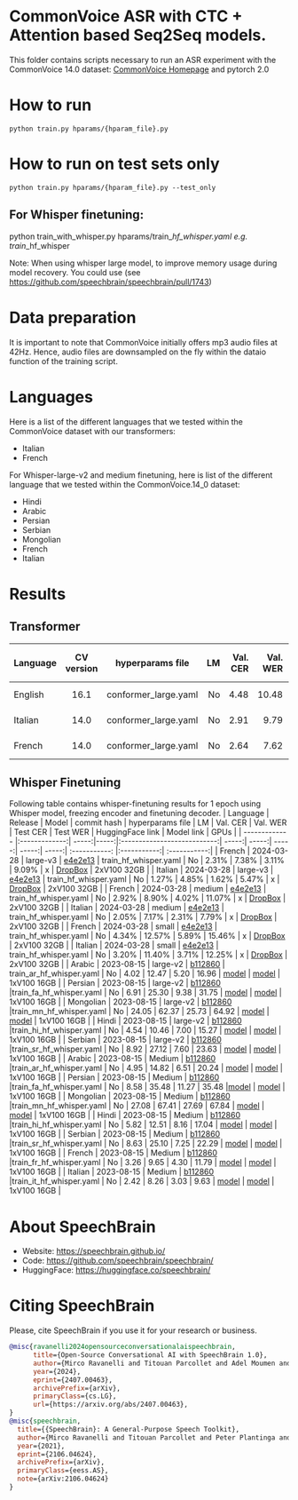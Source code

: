 # CommonVoice ASR with CTC + Attention based Seq2Seq models.
This folder contains scripts necessary to run an ASR experiment with the CommonVoice 14.0 dataset: [CommonVoice Homepage](https://commonvoice.mozilla.org/) and pytorch 2.0
# How to run
```shell
python train.py hparams/{hparam_file}.py
```

# How to run on test sets only
```shell
python train.py hparams/{hparam_file}.py --test_only
```
## For Whisper finetuning:

python train_with_whisper.py hparams/train_<locale>_hf_whisper.yaml e.g. train_<locale>_hf_whisper

Note: When using whisper large model, to improve memory usage during model recovery. You could use (see https://github.com/speechbrain/speechbrain/pull/1743)

# Data preparation
It is important to note that CommonVoice initially offers mp3 audio files at 42Hz. Hence, audio files are downsampled on the fly within the dataio function of the training script.

# Languages
Here is a list of the different languages that we tested within the CommonVoice dataset
with our transformers:
- Italian
- French

For Whisper-large-v2 and medium finetuning, here is list of the different language that we tested  within the CommonVoice.14_0 dataset:
- Hindi
- Arabic
- Persian
- Serbian
- Mongolian
- French
- Italian


# Results
## Transformer
| Language | CV version | hyperparams file |  LM | Val. CER | Val. WER | Test CER | Test WER | Hugging Face link |  Model link | GPUs |
| ------------- |:-------------:|:---------------------------:| -----:| -----:| -----:| -----:| -----:|:-----------:| :-----------:| :-----------:|
| English | 16.1 | conformer_large.yaml | No | 4.48 | 10.48 | 6.42 | 13.39 | - | [model](https://www.dropbox.com/scl/fo/3w24pxln0fjyofl6xbfv1/AJJqzWfCtGFFTRLwM3DeZG8?rlkey=wpzzhizreedptts64d2m9jq4u&st=xu5g9an8&dl=0) | 4xA40 46GB |
| Italian | 14.0 | conformer_large.yaml | No | 2.91 | 9.79 | 2.68 | 9.27 | - | [model](https://www.dropbox.com/scl/fo/tf44itp8f4icf2z5qlxpm/AIOYS_CMov5ss5Q9AonFEno?rlkey=xek5ikbhqoovcao31iniqimrr&dl=0) | 2xV100 32GB |
| French | 14.0 | conformer_large.yaml | No | 2.64 | 7.62 | 3.55 | 9.48 | - | [model](https://www.dropbox.com/scl/fo/y862nl95zoe4sj3347095/ACxmT3_uw1ScLoYs0DSbGRM?rlkey=q66dk13w5nu1lkphtdinnnigm&dl=0) | 2xV100 32GB |


## Whisper Finetuning
Following table contains whisper-finetuning results for 1 epoch using Whisper model, freezing encoder and finetuning decoder.
| Language | Release | Model | commit hash | hyperparams file | LM | Val. CER | Val. WER | Test CER | Test WER | HuggingFace link | Model link | GPUs |
| ------------- |:-------------:| -----:|-----:|:---------------------------:| -----:| -----:| -----:| -----:| -----:| :-----------: |:-----------:| :-----------:|
| French | 2024-03-28 | large-v3 | [e4e2e13](https://github.com/speechbrain/speechbrain/pull/2450/commits/e4e2e135e9edafc6a26fc9aa4df9a94eaf86de41) | train_hf_whisper.yaml | No | 2.31% | 7.38% | 3.11% | 9.09% | x | [DropBox](https://www.dropbox.com/scl/fo/erwh83bg2jbzf3bf8v6ur/AHmQ5i8uWRaieXCOe5DSRUk?rlkey=kjivz2hx3o1pi7wbzadjznpid&dl=0) | 2xV100 32GB |
| Italian | 2024-03-28 | large-v3 | [e4e2e13](https://github.com/speechbrain/speechbrain/pull/2450/commits/e4e2e135e9edafc6a26fc9aa4df9a94eaf86de41) | train_hf_whisper.yaml | No | 1.27% | 4.85% | 1.62% | 5.47% | x | [DropBox](https://www.dropbox.com/scl/fo/gtfo3qoz1ceg4xg0dfq1d/AIabz2J9NxkNAEbGF7rHCHU?rlkey=eokq2a2z07ke48scazqnn5v73&dl=0) | 2xV100 32GB |
| French | 2024-03-28 | medium | [e4e2e13](https://github.com/speechbrain/speechbrain/pull/2450/commits/e4e2e135e9edafc6a26fc9aa4df9a94eaf86de41) | train_hf_whisper.yaml | No | 2.92% | 8.90% | 4.02% | 11.07% | x | [DropBox](https://www.dropbox.com/scl/fo/72aiaflc9w6168rk9jv6u/AGIVW5ml74wZYED7HUFjX-U?rlkey=nz7eo6i6gbze7rwv8la6sxobx&dl=0) | 2xV100 32GB |
| Italian | 2024-03-28 | medium | [e4e2e13](https://github.com/speechbrain/speechbrain/pull/2450/commits/e4e2e135e9edafc6a26fc9aa4df9a94eaf86de41) | train_hf_whisper.yaml | No | 2.05% | 7.17% | 2.31% | 7.79% | x | [DropBox](https://www.dropbox.com/scl/fo/sso9k4n6hma9cub44oi2p/AKINkGK0XMCYND-JrMQh4LQ?rlkey=gywsgxle4k473z9c7tf4l1m7n&dl=0) | 2xV100 32GB |
| French | 2024-03-28 | small | [e4e2e13](https://github.com/speechbrain/speechbrain/pull/2450/commits/e4e2e135e9edafc6a26fc9aa4df9a94eaf86de41) | train_hf_whisper.yaml | No | 4.34% | 12.57% | 5.89% | 15.46% | x | [DropBox](https://www.dropbox.com/scl/fo/h8idsgzp8xz5vsupqv0q8/ACS13H9awYU2G7DeTcyxiV0?rlkey=bbqpx0lbf5aify6ib029g2gn0&dl=0) | 2xV100 32GB |
| Italian | 2024-03-28 | small | [e4e2e13](https://github.com/speechbrain/speechbrain/pull/2450/commits/e4e2e135e9edafc6a26fc9aa4df9a94eaf86de41) | train_hf_whisper.yaml | No | 3.20% | 11.40% | 3.71% | 12.25% | x | [DropBox](https://www.dropbox.com/scl/fo/o4objjm5c65c5hzy1vvk4/ABXA2V1Gy1GCg7FGS6Ty9yc?rlkey=4kbjmmljdznvureyxfip5tw8q&dl=0) | 2xV100 32GB |
| Arabic | 2023-08-15 | large-v2 | [b112860](https://github.com/speechbrain/speechbrain/pull/2254/commits/b1128604e040d43e80e9a3214c5116f34d5806db) | train_ar_hf_whisper.yaml | No | 4.02 | 12.47 | 5.20 | 16.96 | [model](https://huggingface.co/speechbrain/asr-whisper-large-v2-commonvoice-ar) | [model](https://www.dropbox.com/sh/45o3xkxdheksdfi/AAAs1zxCw76mcAbudYEonzg0a?dl=0) | 1xV100 16GB |
| Persian | 2023-08-15 | large-v2 | [b112860](https://github.com/speechbrain/speechbrain/pull/2254/commits/b1128604e040d43e80e9a3214c5116f34d5806db) |train_fa_hf_whisper.yaml | No | 6.91 | 25.30 | 9.38 | 31.75 | [model](https://huggingface.co/speechbrain/asr-whisper-large-v2-commonvoice-fa) | [model](https://www.dropbox.com/sh/a2vd6nn0icybdcz/AAC7z41jcheW1R9aNNK4-lHha?dl=0) | 1xV100 16GB |
| Mongolian | 2023-08-15 | large-v2 | [b112860](https://github.com/speechbrain/speechbrain/pull/2254/commits/b1128604e040d43e80e9a3214c5116f34d5806db) |train_mn_hf_whisper.yaml | No | 24.05 | 62.37 | 25.73 | 64.92 | [model](https://huggingface.co/speechbrain/asr-whisper-large-v2-commonvoice-mn) | [model](https://www.dropbox.com/sh/2t0srpb2nt2wst5/AACRJQCwooRaLxPoLkmTvKq8a?dl=0) | 1xV100 16GB |
| Hindi | 2023-08-15 | large-v2 | [b112860](https://github.com/speechbrain/speechbrain/pull/2254/commits/b1128604e040d43e80e9a3214c5116f34d5806db) |train_hi_hf_whisper.yaml | No | 4.54 | 10.46 | 7.00 | 15.27 | [model](https://huggingface.co/speechbrain/asr-whisper-large-v2-commonvoice-hi) | [model](https://www.dropbox.com/sh/qkcm86bzzb1y4sj/AABjA_ckw_hPwJCBzUiXLWrBa?dl=0) | 1xV100 16GB |
| Serbian | 2023-08-15 | large-v2 | [b112860](https://github.com/speechbrain/speechbrain/pull/2254/commits/b1128604e040d43e80e9a3214c5116f34d5806db) |train_sr_hf_whisper.yaml | No | 8.92 | 27.12 |  7.60 | 23.63 | [model](https://huggingface.co/speechbrain/asr-whisper-large-v2-commonvoice-sr) | [model](https://www.dropbox.com/sh/a798gw3k2ezerp5/AADz7UxvQRQDOH4DnCJ4J4dja?dl=0) | 1xV100 16GB |
| Arabic | 2023-08-15 | Medium | [b112860](https://github.com/speechbrain/speechbrain/pull/2254/commits/b1128604e040d43e80e9a3214c5116f34d5806db) |train_ar_hf_whisper.yaml | No | 4.95 | 14.82 | 6.51 | 20.24 | [model](https://huggingface.co/speechbrain/asr-whisper-medium-commonvoice-ar) | [model](https://www.dropbox.com/sh/0e4vtvbg6hf2e13/AAD-tfzCZGUrh85aeAeJj8I9a?dl=0) | 1xV100 16GB |
| Persian | 2023-08-15 | Medium | [b112860](https://github.com/speechbrain/speechbrain/pull/2254/commits/b1128604e040d43e80e9a3214c5116f34d5806db) |train_fa_hf_whisper.yaml | No | 8.58 | 35.48 | 11.27 | 35.48 |[model](https://huggingface.co/speechbrain/asr-whisper-medium-commonvoice-fa) | [model](https://www.dropbox.com/sh/w1urihacmtoulmi/AADMtK3qeAF5mLYk5LMHyiOra?dl=0) | 1xV100 16GB |
| Mongolian | 2023-08-15 | Medium | [b112860](https://github.com/speechbrain/speechbrain/pull/2254/commits/b1128604e040d43e80e9a3214c5116f34d5806db) |train_mn_hf_whisper.yaml | No |  27.08 |  67.41 | 27.69 | 67.84 | [model](https://huggingface.co/speechbrain/asr-whisper-medium-commonvoice-mn) | [model](https://www.dropbox.com/sh/6fbhmey7q1udykf/AAAiGObWTTe2cdXHt2Uv2VQXa?dl=0) | 1xV100 16GB |
| Hindi | 2023-08-15 | Medium | [b112860](https://github.com/speechbrain/speechbrain/pull/2254/commits/b1128604e040d43e80e9a3214c5116f34d5806db) |train_hi_hf_whisper.yaml | No | 5.82 | 12.51 | 8.16 | 17.04 | [model](https://huggingface.co/speechbrain/asr-whisper-medium-commonvoice-hi) | [model](https://www.dropbox.com/sh/z9vriyy3i6xqvif/AAB7ql-40yWTjKEQJiuhYUr5a?dl=0) | 1xV100 16GB |
| Serbian | 2023-08-15 | Medium | [b112860](https://github.com/speechbrain/speechbrain/pull/2254/commits/b1128604e040d43e80e9a3214c5116f34d5806db) |train_sr_hf_whisper.yaml | No | 8.63 | 25.10 |  7.25 | 22.29 | [model](https://huggingface.co/speechbrain/asr-whisper-medium-commonvoice-sr) | [model](https://www.dropbox.com/sh/5lhk230q45sd97z/AAD-U9b_Ws_vFPs-cazsbOY0a?dl=0) | 1xV100 16GB |
| French | 2023-08-15 | Medium | [b112860](https://github.com/speechbrain/speechbrain/pull/2254/commits/b1128604e040d43e80e9a3214c5116f34d5806db) |train_fr_hf_whisper.yaml | No | 3.26 | 9.65 | 4.30 | 11.79 | [model](https://huggingface.co/speechbrain/asr-whisper-medium-commonvoice-fr) | [model](https://www.dropbox.com/sh/7zlk07yxnslk4yy/AAANcI3EaG0ZFy6UrKk1Mm2Ga?dl=0) | 1xV100 16GB |
| Italian | 2023-08-15 | Medium | [b112860](https://github.com/speechbrain/speechbrain/pull/2254/mcommits/b1128604e040d43e80e9a3214c5116f34d5806db) |train_it_hf_whisper.yaml | No | 2.42 | 8.26 | 3.03 | 9.63 | [model](https://huggingface.co/speechbrain/asr-whisper-medium-commonvoice-it) | [model](https://www.dropbox.com/sh/u5tex3nvzzs5pex/AAD-J7cOBE_fNfBono8waTKCa?dl=0) | 1xV100 16GB |

# **About SpeechBrain**
- Website: https://speechbrain.github.io/
- Code: https://github.com/speechbrain/speechbrain/
- HuggingFace: https://huggingface.co/speechbrain/


# **Citing SpeechBrain**
Please, cite SpeechBrain if you use it for your research or business.

```bibtex
@misc{ravanelli2024opensourceconversationalaispeechbrain,
      title={Open-Source Conversational AI with SpeechBrain 1.0}, 
      author={Mirco Ravanelli and Titouan Parcollet and Adel Moumen and Sylvain de Langen and Cem Subakan and Peter Plantinga and Yingzhi Wang and Pooneh Mousavi and Luca Della Libera and Artem Ploujnikov and Francesco Paissan and Davide Borra and Salah Zaiem and Zeyu Zhao and Shucong Zhang and Georgios Karakasidis and Sung-Lin Yeh and Pierre Champion and Aku Rouhe and Rudolf Braun and Florian Mai and Juan Zuluaga-Gomez and Seyed Mahed Mousavi and Andreas Nautsch and Xuechen Liu and Sangeet Sagar and Jarod Duret and Salima Mdhaffar and Gaelle Laperriere and Mickael Rouvier and Renato De Mori and Yannick Esteve},
      year={2024},
      eprint={2407.00463},
      archivePrefix={arXiv},
      primaryClass={cs.LG},
      url={https://arxiv.org/abs/2407.00463}, 
}
@misc{speechbrain,
  title={{SpeechBrain}: A General-Purpose Speech Toolkit},
  author={Mirco Ravanelli and Titouan Parcollet and Peter Plantinga and Aku Rouhe and Samuele Cornell and Loren Lugosch and Cem Subakan and Nauman Dawalatabad and Abdelwahab Heba and Jianyuan Zhong and Ju-Chieh Chou and Sung-Lin Yeh and Szu-Wei Fu and Chien-Feng Liao and Elena Rastorgueva and François Grondin and William Aris and Hwidong Na and Yan Gao and Renato De Mori and Yoshua Bengio},
  year={2021},
  eprint={2106.04624},
  archivePrefix={arXiv},
  primaryClass={eess.AS},
  note={arXiv:2106.04624}
}
```
